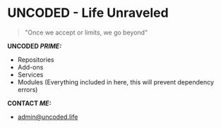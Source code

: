 # UNCODED - Life Unraveled
> "Once we accept or limits, we go beyond"

**UNCODED _PRIME:_**

* Repositories
* Add-ons
* Services
* Modules
(Everything included in here, this will prevent dependency errors)

**CONTACT _ME:_**

* admin@uncoded.life


